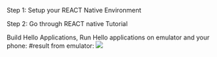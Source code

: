 Step 1: Setup your REACT Native Environment

Step 2: Go through REACT native Tutorial

Build Hello Applications, Run Hello applications on emulator and your phone:
#result from emulator:
![](hw7/HelloWorld-Simulate.png)
